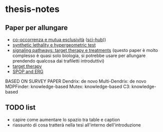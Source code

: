 # thesis-notes

## Paper per allungare

- [co-occorrenza e mutua esclusività](https://www.sciencedirect.com/science/article/abs/pii/S2405803321001011) ([sci-hub](https://sci-hub.ru/https://doi.org/10.1016/j.trecan.2021.04.009)))
- [synthetic lethality e hypergeometric test](https://www.ncbi.nlm.nih.gov/pmc/articles/PMC4590705/)
- [signaling pathways: target therapy e treatments](https://www.ncbi.nlm.nih.gov/pmc/articles/PMC8002322/) (questo paper è molto complesso è quasi solo biologia, si potrebbe usare per allungare prendendo qualcosa dai trafiletti introduttivi)
- [target therapy](https://www.cancer.org/cancer/managing-cancer/treatment-types/targeted-therapy/what-is.html)
- [SPOP and ERG](https://www.nature.com/articles/s41467-020-20820-x#Sec2)

BASED ON SURVEY PAPER
Dendrix: de novo
Multi-Dendrix: de novo
MDPFinder: knowledge-based
Mutex: knowledge-based
C3: knowledge-based

## TODO list

- capire come aumentare lo spazio tra table e caption
- riassunto di cosa tratterà nella tesi all'interno dell'introduzione

